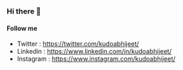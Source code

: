 ### Hi there 👋

#### Follow me 
  - Twitter : https://twitter.com/kudoabhijeet/
  - Linkedin : https://www.linkedin.com/in/kudoabhijeet/
  - Instagram : https://www.instagram.com/kudoabhijeet/
  
